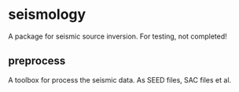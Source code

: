 # seismology
A package for seismic source inversion. For testing, not completed!

## preprocess
A toolbox for process the seismic data. As SEED files, SAC files et al.
